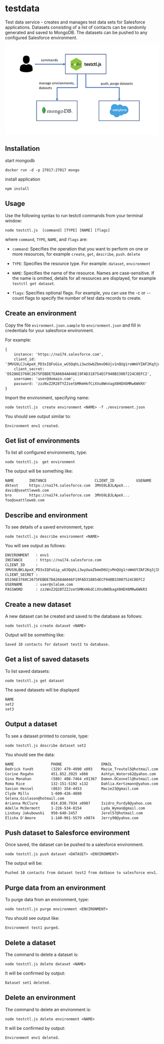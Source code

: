 # testdata
Test data service - creates and manages test data sets for Salesforce applications.
Datasets consisting of a list of contacts can be randomly generated and saved to MongoDB.  The datasets can
be pushed to any configured Salesforce environment.

![](testctl.png)


## Installation

start mongodb

```
docker run -d -p 27017:27017 mongo
```

install application

```
npm install
```

## Usage

Use the following syntax to run testctl commands from your terminal window:

```
node testctl.js  [command] [TYPE] [NAME] [flags]
```

where `command`, `TYPE`, `NAME`, and `flags` are:

* `command`: Specifies the operation that you want to perform on one or more resources, 
for example `create`, `get`, `describe`, `push`. `delete`

* `TYPE`:   Specifies the resource type. For example: `dataset`, `environment`

* `NAME`: Specifies the name of the resource. Names are case-sensitive. 
If the name is omitted, details for all resources are displayed, for example `testctl get dataset`.

* `flags`: Specifies optional flags. For example, you can use the -c or --count flags to specify the number of 
test data records to create.


## Create an environment

Copy the file `evironment.json.sample` to `environment.json` and fill in credentials for your salesforce environment.

For example:

```
{
    instance: 'https://na174.salesforce.com',
    client_id: '3MVG9LCJsApeX_PD3xIQFoGio_wU3QqhLi3wzUwbZbmvD6Ujv1nQUg1roWmUYZAF2Kq3joOi6IhxJSCmm5ydg',
    client_secret: 'D5286E3760C2675FEBDE7EA0684A046E19FAD318754ECF940B33007224C0EFC2',
    username: 'user@domain.com',
    password: 'zzzNxZ2R28TYZJzetbMKmHkfCiXVu0WnVagX0HDX6MRw6WkRX'
}
```

Import the environment, specifying name:

```
node testctl.js  create environment <NAME> -f ./environment.json
```

You should see output similar to:

```
Environment env1 created.
```

## Get list of environments

To list all configured environments, type:

```
node testctl.js  get environment
```

The output will be something like:

```
NAME       INSTANCE                      CLIENT_ID          USENAME
dktest     https://na174.salesforce.com  3MVG9LBJLApeX...   david@seattleweb.com
bro        https://na174.salesforce.com  3MVG9LBJLApeX...   foo@seattleweb.com
```

## Describe and environment

To see details of a saved environment, type:

```
node testctl.js describe environment <NAME>
```

You will see output as follows:

```
ENVIRONMENT   : env1
INSTANCE      : https://na174.salesforce.com
CLIENT_ID     : 3MVG9LBKLApeX_PD3xIQFoGip_wU3QqhLi3wyUwaZbmeD6UjvMnQUg1roWmUYZAF2Kq3jIO36IhxJSCmm5ydg
CLIENT_SECRET : D5196E3760C2675FEBDE7DA2684A046F19FAD318854ECF940B33007524C0EFC2
USERNAME      : user@slalom.com
PASSWORD      : zzzWxZ2Q28TZZJzetbMKnHkdCiXVu0WObagX0HDX6MRw6WkR3
```

## Create a new dataset

A new dataset can be created and saved to the database as follows:

```
node testctl.js create dataset <NAME>
```

Output will be something like:

```
Saved 10 contacts for dataset test2 to database.
```

## Get a list of saved datasets

To list saved datasets:

```
node testctl.js get dataset
```

The saved datasets will be displayed

```
NAME
set2
set3
```

## Output a dataset

To see a dataset printed to console, type:

```
node testctl.js describe dataset set2
```

You should see the data:

```
NAME                 PHONE                  EMAIL
Dedrick Yundt        (329) 479-4990 x093    Mazie_Treutel5@hotmail.com
Corine Rogahn        451.852.3925 x866      Ashtyn_Waters62@yahoo.com
Gina Monahan         (580) 408-7464 x91367  Damon.OConnell@hotmail.com
Roma Rice            132-151-5192 x132      Dahlia.Kertzmann@yahoo.com
Savion Hessel        (863) 354-4453         Macie23@gmail.com
Clyde Mills          1-600-426-4880         Selena.Gislason@hotmail.com
Arianna McClure      014.830.7934 x0987     Isidro_Purdy8@yahoo.com
Adelle McDermott     1-226-534-8154         Lyda_Wyman@gmail.com
Lindsey Jakubowski   950-640-2457           Jerel57@hotmail.com
Elisha D'Amore       1-140-961-5579 x9874   Jerry90@yahoo.com
```

## Push dataset to Salesforce environment

Once saved, the dataset can be pushed to a salesforce environment.  

```
node testctl.js push dataset <DATASET> <ENVIRONMENT>
```

The output will be:

```
Pushed 10 contacts from dataset test2 from datbase to salesforce env1.
```

## Purge data from an environment

To purge data from an environment, type:

```
node testctl.js purge environment <ENVIRONMENT>
```

You should see output like:

```
Environment test1 purged.
```

## Delete a dataset

The command to delete a dataset is:

```
node testctl.js delete dataset <NAME>
```

It will be confirmed by output:

```
Dataset set1 deleted.
```

## Delete an environment

The command to delete an environment is:

```
node testctl.js delete environment <NAME>
```

It will be confirmed by output:

```
Environment env1 deleted.
```
